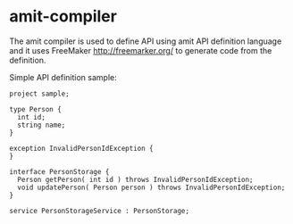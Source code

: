 # amit-compiler

The amit compiler is used to define API using amit API definition language and it uses FreeMaker http://freemarker.org/ to generate code from the definition.

Simple API definition sample:
```
project sample;

type Person {
  int id;
  string name;
}

exception InvalidPersonIdException {
}

interface PersonStorage {
  Person getPerson( int id ) throws InvalidPersonIdException;
  void updatePerson( Person person ) throws InvalidPersonIdException;
}

service PersonStorageService : PersonStorage;

```

